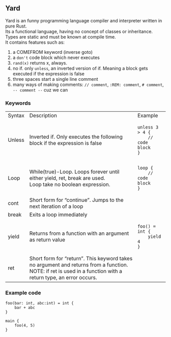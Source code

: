 ## Yard

Yard is an funny programming language compiler and interpreter written in pure Rust.  
Its a functional language, having no concept of classes or inheritance. Types are static and must be known at compile time.  
It contains features such as:

1.  a COMEFROM keyword (inverse goto)
2.  a `don't` code block which never executes
3.  `rand(x)` returns x, always.
4.  no if. only `unless`, an inverted version of if. Meaning a block gets executed if the expression is false
5.  three spaces start a single line comment
6.  many ways of making comments: `// comment`, `:REM: comment`, `# comment`, `-- comment --` cuz we can

### Keywords

<table><tbody><tr><td>Syntax</td><td>Description</td><td>Example</td></tr><tr><td>Unless</td><td>Inverted if. Only executes the following block if the expression is false</td><td><pre><code class="language-plaintext">unless 3 &gt; 4 {
    // code block
}</code></pre></td></tr><tr><td>Loop</td><td>While(true)-Loop. Loops forever until either yield, ret, break are used.<br>Loop take no boolean expression.</td><td><pre><code class="language-plaintext">loop {
    // code block
}</code></pre></td></tr><tr><td>cont</td><td>Short form for “continue”. Jumps to the next iteration of a loop</td><td>&nbsp;</td></tr><tr><td>break</td><td>Exits a loop immediately</td><td>&nbsp;</td></tr><tr><td>yield</td><td>Returns from a function with an argument as return value</td><td><pre><code class="language-plaintext">foo() = int {
    yield 4
}</code></pre></td></tr><tr><td>ret</td><td>Short form for “return”. This keyword takes no argument and returns from a function. NOTE: if ret is used in a function with a return type, an error occurs.</td><td>&nbsp;</td></tr></tbody></table>

### Example code

```plaintext
foo(bar: int, abc:int) = int {
    bar + abc
}

main {
    foo(4, 5)
}
```